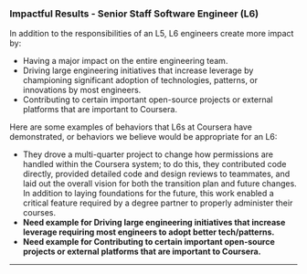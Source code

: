 ### Impactful Results - Senior Staff Software Engineer (L6)
In addition to the responsibilities of an L5, L6 engineers create more impact by:
* Having a major impact on the entire engineering team.
* Driving large engineering initiatives that increase leverage by championing significant adoption of technologies, patterns, or innovations by most engineers.
* Contributing to certain important open-source projects or external platforms that are important to Coursera.

Here are some examples of behaviors that L6s at Coursera have demonstrated, or behaviors we believe would be appropriate for an L6:
* They drove a multi-quarter project to change how permissions are handled within the Coursera system; to do this, they contributed code directly, provided detailed code and design reviews to teammates, and laid out the overall vision for both the transition plan and future changes. In addition to laying foundations for the future, this work enabled a critical feature required by a degree partner to properly administer their courses.
* **Need example for Driving large engineering initiatives that increase leverage requiring most engineers to adopt better tech/patterns.**
* **Need example for Contributing to certain important open-source projects or external platforms that are important to Coursera.**
<hr>